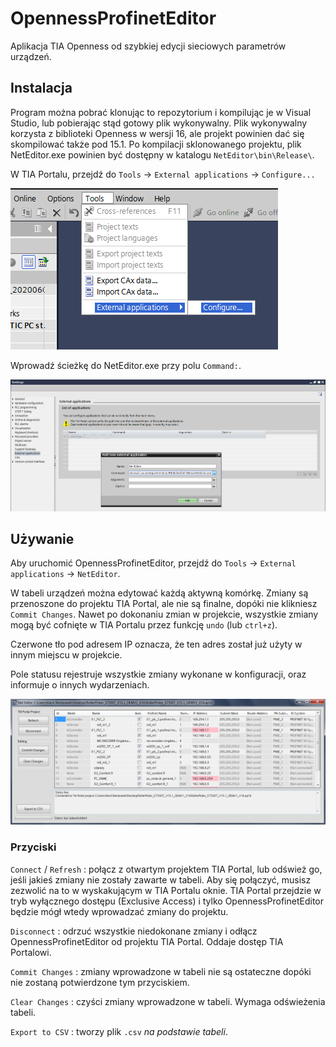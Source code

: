 # OpennessProfinetEditor

Aplikacja TIA Openness od szybkiej edycji sieciowych parametrów urządzeń.


## Instalacja

Program można pobrać klonując to repozytorium i kompilując je w Visual Studio, lub pobierając stąd gotowy plik wykonywalny.
Plik wykonywalny korzysta z biblioteki Openness w wersji 16, ale projekt powinien dać się skompilować także pod 15.1.
Po kompilacji sklonowanego projektu, plik NetEditor.exe powinien być dostępny w katalogu `NetEditor\bin\Release\`.

W TIA Portalu, przejdź do `Tools` -> `External applications` -> `Configure...`

![Tools -> External applications -> Configure...](img/Readme_1.png)

Wprowadź ścieżkę do NetEditor.exe przy polu `Command:`. 

![Add new external application](img/Readme_2.png)

## Używanie

Aby uruchomić OpennessProfinetEditor, przejdź do `Tools` -> `External applications` -> `NetEditor`.

W tabeli urządzeń można edytować każdą aktywną komórkę. Zmiany są przenoszone do projektu TIA Portal, ale nie są finalne, dopóki nie klikniesz `Commit Changes`. Nawet po dokonaniu zmian w projekcie, wszystkie zmiany mogą być cofnięte w TIA Portalu przez funkcję `undo` (lub `ctrl+z`).

Czerwone tło pod adresem IP oznacza, że ten adres został już użyty w innym miejscu w projekcie.

Pole statusu rejestruje wszystkie zmiany wykonane w konfiguracji, oraz informuje o innych wydarzeniach.

![NetEditor window](img/Readme_3.png)

### Przyciski

`Connect` / `Refresh` : połącz z otwartym projektem TIA Portal, lub odśwież go, jeśli jakieś zmiany nie zostały zawarte w tabeli.
Aby się połączyć, musisz zezwolić na to w wyskakującym w TIA Portalu oknie. TIA Portal przejdzie w tryb wyłącznego dostępu (Exclusive Access) i tylko OpennessProfinetEditor będzie mógł wtedy wprowadzać zmiany do projektu.

`Disconnect` : odrzuć wszystkie niedokonane zmiany i odłącz OpennessProfinetEditor od projektu TIA Portal. Oddaje dostęp TIA Portalowi.

`Commit Changes` : zmiany wprowadzone w tabeli nie są ostateczne dopóki nie zostaną  potwierdzone tym przyciskiem.

`Clear Changes` : czyści zmiany wprowadzone w tabeli. Wymaga odświeżenia tabeli.

`Export to CSV` : tworzy plik `.csv` _na podstawie tabeli_.
